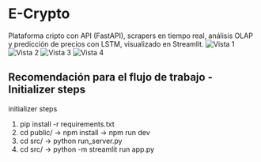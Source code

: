 # E-Crypto
Plataforma cripto con API (FastAPI), scrapers en tiempo real, análisis OLAP y predicción de precios con LSTM, visualizado en Streamlit.
![Vista 1](assets/cryptoLogo.png)
![Vista 2](assets/home.jpeg)
![Vista 3](assets/chat.png)
![Vista 4](assets/dash.png)

## Recomendación para el flujo de trabajo - Initializer steps

initializer steps
1. pip install -r requirements.txt
2. cd public/ -> npm install -> npm run dev
3. cd src/ -> python run_server.py
4. cd src/ -> python -m streamlit run app.py





 
